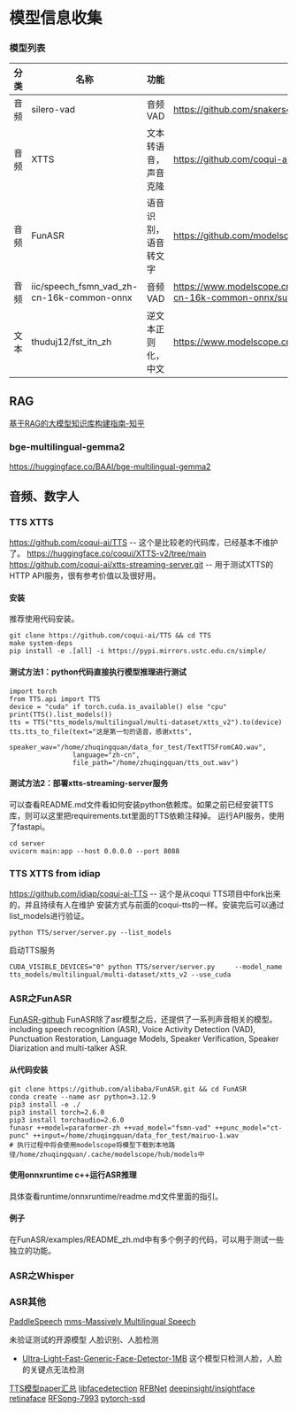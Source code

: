 # 模型信息收集

### 模型列表
| 分类 | 名称 | 功能 | 地址 | 教程 |
| --- | --- | --- | --- | --- |
| 音频 | silero-vad | 音频VAD           | https://github.com/snakers4/silero-vad | https://github.com/snakers4/silero-vad/README.md |
| 音频 | XTTS       | 文本转语音，声音克隆 | https://github.com/coqui-ai/TTS | https://docs.coqui.ai/en/latest/index.html |
| 音频 | FunASR | 语音识别，语音转文字 | https://github.com/modelscope/FunASR | https://github.com/modelscope/FunASR/tree/main/runtime/docs |
| 音频 | iic/speech_fsmn_vad_zh-cn-16k-common-onnx | 音频VAD | https://www.modelscope.cn/models/iic/speech_fsmn_vad_zh-cn-16k-common-onnx/summary | runtime/onnxruntime/bin/funasr-onnx-online-vad.cpp |
| 文本 | thuduj12/fst_itn_zh | 逆文本正则化，中文 | https://www.modelscope.cn/models/thuduj12/fst_itn_zh/ | https://github.com/wenet-e2e/WeTextProcessing <br> https://mp.weixin.qq.com/s/q_11lck78qcjylHCi6wVsQ | 

## RAG
[基于RAG的大模型知识库构建指南-知乎](https://zhuanlan.zhihu.com/p/24923829948)

### bge-multilingual-gemma2
https://huggingface.co/BAAI/bge-multilingual-gemma2

## 音频、数字人
### TTS XTTS
https://github.com/coqui-ai/TTS -- 这个是比较老的代码库，已经基本不维护了。
https://huggingface.co/coqui/XTTS-v2/tree/main
https://github.com/coqui-ai/xtts-streaming-server.git -- 用于测试XTTS的HTTP API服务，很有参考价值以及很好用。
#### 安装
推荐使用代码安装。
```
git clone https://github.com/coqui-ai/TTS && cd TTS
make system-deps
pip install -e .[all] -i https://pypi.mirrors.ustc.edu.cn/simple/
```
#### 测试方法1：python代码直接执行模型推理进行测试
```
import torch
from TTS.api import TTS
device = "cuda" if torch.cuda.is_available() else "cpu"
print(TTS().list_models())
tts = TTS("tts_models/multilingual/multi-dataset/xtts_v2").to(device)
tts.tts_to_file(text="这是第一句的语音，感谢xtts", 
                speaker_wav="/home/zhuqingquan/data_for_test/TextTTSFromCAO.wav", 
                language="zh-cn", 
                file_path="/home/zhuqingquan/tts_out.wav")
```
#### 测试方法2：部署xtts-streaming-server服务
可以查看README.md文件看如何安装python依赖库。如果之前已经安装TTS库，则可以这里把requirements.txt里面的TTS依赖注释掉。
运行API服务，使用了fastapi。
```
cd server
uvicorn main:app --host 0.0.0.0 --port 8088
```

### TTS XTTS from idiap
https://github.com/idiap/coqui-ai-TTS -- 这个是从coqui TTS项目中fork出来的，并且持续有人在维护
安装方式与前面的coqui-tts的一样。安装完后可以通过list_models进行验证。
```
python TTS/server/server.py --list_models
```
启动TTS服务
```
CUDA_VISIBLE_DEVICES="0" python TTS/server/server.py     --model_name tts_models/multilingual/multi-dataset/xtts_v2 --use_cuda
```

### ASR之FunASR
[FunASR-github](https://github.com/modelscope/FunASR)
FunASR除了asr模型之后，还提供了一系列声音相关的模型。including speech recognition (ASR), Voice Activity Detection (VAD), Punctuation Restoration, Language Models, Speaker Verification, Speaker Diarization and multi-talker ASR.
#### 从代码安装
```
git clone https://github.com/alibaba/FunASR.git && cd FunASR
conda create --name asr python=3.12.9
pip3 install -e ./
pip3 install torch=2.6.0
pip3 install torchaudio=2.6.0
funasr ++model=paraformer-zh ++vad_model="fsmn-vad" ++punc_model="ct-punc" ++input=/home/zhuqingquan/data_for_test/mairuo-1.wav
# 执行过程中将会使用modelscope将模型下载到本地路径/home/zhuqingquan/.cache/modelscope/hub/models中
```
#### 使用onnxruntime c++运行ASR推理
具体查看runtime/onnxruntime/readme.md文件里面的指引。

#### 例子
在FunASR/examples/README_zh.md中有多个例子的代码，可以用于测试一些独立的功能。

### ASR之Whisper
### ASR其他
[PaddleSpeech](https://github.com/PaddlePaddle/PaddleSpeech?tab=readme-ov-file)
[mms-Massively Multilingual Speech](https://github.com/facebookresearch/fairseq/blob/main/examples/mms/README.md)

未验证测试的开源模型
人脸识别、人脸检测
+ [Ultra-Light-Fast-Generic-Face-Detector-1MB](https://github.com/Linzaer/Ultra-Light-Fast-Generic-Face-Detector-1MB)
这个模型只检测人脸，人脸的关键点无法检测

[TTS模型paper汇总](https://github.com/coqui-ai/TTS-papers)
[libfacedetection](https://github.com/ShiqiYu/libfacedetection/)
[RFBNet](https://github.com/GOATmessi8/RFBNet)
[deepinsight/insightface](https://github.com/deepinsight/insightface)
[retinaface](https://github.com/ternaus/retinaface?tab=readme-ov-file)
[RFSong-7993](https://github.com/songwsx/RFSong-7993)
[pytorch-ssd](https://github.com/qfgaohao/pytorch-ssd)